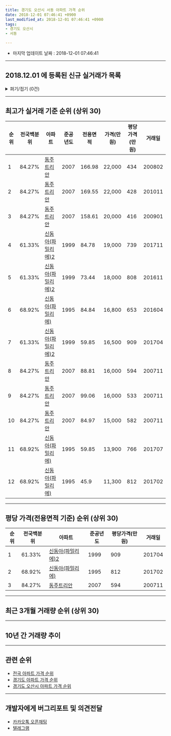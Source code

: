 ```yaml
---
title: 경기도 오산시 서동 아파트 가격 순위
date: 2018-12-01 07:46:41 +0900
last_modified_at: 2018-12-01 07:46:41 +0900
tags:
- 경기도 오산시
- 서동

---
```


* 마지막 업데이트 날짜 : 2018-12-01 07:46:41

---

## 2018.12.01 에 등록된 신규 실거래가 목록

<details>
<summary>펴기/접기 (0건)</summary>
<div markdown="1">

|아파트|전국백분위|준공년도|전용면적|가격(만원)|평당가격(만원)|거래일|
|---|---|---|---|---|---|---|
|없음|||||||


</div>
</details>

---

## 최고가 실거래 기준 순위 (상위 30)


|순위|전국백분위|아파트|준공년도|전용면적|가격(만원)|평당가격(만원)|거래일|
|---|---|---|---|---|---|---|---|
|1|84.27%|[동주트리안](https://search.naver.com/search.naver?query=%EA%B2%BD%EA%B8%B0%EB%8F%84+%EC%98%A4%EC%82%B0%EC%8B%9C+%EC%84%9C%EB%8F%99+%EB%8F%99%EC%A3%BC%ED%8A%B8%EB%A6%AC%EC%95%88)|2007|166.98|22,000|434|200802|
|2|84.27%|[동주트리안](https://search.naver.com/search.naver?query=%EA%B2%BD%EA%B8%B0%EB%8F%84+%EC%98%A4%EC%82%B0%EC%8B%9C+%EC%84%9C%EB%8F%99+%EB%8F%99%EC%A3%BC%ED%8A%B8%EB%A6%AC%EC%95%88)|2007|169.55|22,000|428|201011|
|3|84.27%|[동주트리안](https://search.naver.com/search.naver?query=%EA%B2%BD%EA%B8%B0%EB%8F%84+%EC%98%A4%EC%82%B0%EC%8B%9C+%EC%84%9C%EB%8F%99+%EB%8F%99%EC%A3%BC%ED%8A%B8%EB%A6%AC%EC%95%88)|2007|158.61|20,000|416|200901|
|4|61.33%|[신동아(파밀리에)2](https://search.naver.com/search.naver?query=%EA%B2%BD%EA%B8%B0%EB%8F%84+%EC%98%A4%EC%82%B0%EC%8B%9C+%EC%84%9C%EB%8F%99+%EC%8B%A0%EB%8F%99%EC%95%84%28%ED%8C%8C%EB%B0%80%EB%A6%AC%EC%97%90%292)|1999|84.78|19,000|739|201711|
|5|61.33%|[신동아(파밀리에)2](https://search.naver.com/search.naver?query=%EA%B2%BD%EA%B8%B0%EB%8F%84+%EC%98%A4%EC%82%B0%EC%8B%9C+%EC%84%9C%EB%8F%99+%EC%8B%A0%EB%8F%99%EC%95%84%28%ED%8C%8C%EB%B0%80%EB%A6%AC%EC%97%90%292)|1999|73.44|18,000|808|201611|
|6|68.92%|[신동아(파밀리에)](https://search.naver.com/search.naver?query=%EA%B2%BD%EA%B8%B0%EB%8F%84+%EC%98%A4%EC%82%B0%EC%8B%9C+%EC%84%9C%EB%8F%99+%EC%8B%A0%EB%8F%99%EC%95%84%28%ED%8C%8C%EB%B0%80%EB%A6%AC%EC%97%90%29)|1995|84.84|16,800|653|201604|
|7|61.33%|[신동아(파밀리에)2](https://search.naver.com/search.naver?query=%EA%B2%BD%EA%B8%B0%EB%8F%84+%EC%98%A4%EC%82%B0%EC%8B%9C+%EC%84%9C%EB%8F%99+%EC%8B%A0%EB%8F%99%EC%95%84%28%ED%8C%8C%EB%B0%80%EB%A6%AC%EC%97%90%292)|1999|59.85|16,500|909|201704|
|8|84.27%|[동주트리안](https://search.naver.com/search.naver?query=%EA%B2%BD%EA%B8%B0%EB%8F%84+%EC%98%A4%EC%82%B0%EC%8B%9C+%EC%84%9C%EB%8F%99+%EB%8F%99%EC%A3%BC%ED%8A%B8%EB%A6%AC%EC%95%88)|2007|88.81|16,000|594|200711|
|9|84.27%|[동주트리안](https://search.naver.com/search.naver?query=%EA%B2%BD%EA%B8%B0%EB%8F%84+%EC%98%A4%EC%82%B0%EC%8B%9C+%EC%84%9C%EB%8F%99+%EB%8F%99%EC%A3%BC%ED%8A%B8%EB%A6%AC%EC%95%88)|2007|99.06|16,000|533|200711|
|10|84.27%|[동주트리안](https://search.naver.com/search.naver?query=%EA%B2%BD%EA%B8%B0%EB%8F%84+%EC%98%A4%EC%82%B0%EC%8B%9C+%EC%84%9C%EB%8F%99+%EB%8F%99%EC%A3%BC%ED%8A%B8%EB%A6%AC%EC%95%88)|2007|84.97|15,000|582|200711|
|11|68.92%|[신동아(파밀리에)](https://search.naver.com/search.naver?query=%EA%B2%BD%EA%B8%B0%EB%8F%84+%EC%98%A4%EC%82%B0%EC%8B%9C+%EC%84%9C%EB%8F%99+%EC%8B%A0%EB%8F%99%EC%95%84%28%ED%8C%8C%EB%B0%80%EB%A6%AC%EC%97%90%29)|1995|59.85|13,900|766|201707|
|12|68.92%|[신동아(파밀리에)](https://search.naver.com/search.naver?query=%EA%B2%BD%EA%B8%B0%EB%8F%84+%EC%98%A4%EC%82%B0%EC%8B%9C+%EC%84%9C%EB%8F%99+%EC%8B%A0%EB%8F%99%EC%95%84%28%ED%8C%8C%EB%B0%80%EB%A6%AC%EC%97%90%29)|1995|45.9|11,300|812|201702|


---

## 평당 가격(전용면적 기준) 순위 (상위 30)


|순위|전국백분위|아파트|준공년도|평당가격(만원)|거래일|
|---|---|---|---|---|---|
|1|61.33%|[신동아(파밀리에)2](https://search.naver.com/search.naver?query=%EA%B2%BD%EA%B8%B0%EB%8F%84+%EC%98%A4%EC%82%B0%EC%8B%9C+%EC%84%9C%EB%8F%99+%EC%8B%A0%EB%8F%99%EC%95%84%28%ED%8C%8C%EB%B0%80%EB%A6%AC%EC%97%90%292)|1999|909|201704|
|2|68.92%|[신동아(파밀리에)](https://search.naver.com/search.naver?query=%EA%B2%BD%EA%B8%B0%EB%8F%84+%EC%98%A4%EC%82%B0%EC%8B%9C+%EC%84%9C%EB%8F%99+%EC%8B%A0%EB%8F%99%EC%95%84%28%ED%8C%8C%EB%B0%80%EB%A6%AC%EC%97%90%29)|1995|812|201702|
|3|84.27%|[동주트리안](https://search.naver.com/search.naver?query=%EA%B2%BD%EA%B8%B0%EB%8F%84+%EC%98%A4%EC%82%B0%EC%8B%9C+%EC%84%9C%EB%8F%99+%EB%8F%99%EC%A3%BC%ED%8A%B8%EB%A6%AC%EC%95%88)|2007|594|200711|


---

## 최근 3개월 거래량 순위 (상위 30)


<div style="width:100%;">
    <canvas id="deal_count_ranking" height="250"></canvas>
</div>


<script>
new Chart(document.getElementById("deal_count_ranking"), {
    type: 'horizontalBar',
    data: {
        labels: ['신동아(파밀리에)', '신동아(파밀리에)2'],
        datasets: [{
            label: '실거래 수',
            data: [4, 2],
            borderColor: "rgba(255, 0, 128, 1)",
            backgroundColor: "rgba(255, 0, 128, 0.5)",
            fill: false,
        }]
    },
    options: {
        responsive: true,
        title: {
            display: true,
            text: '최근 3개월 거래량 순위'
        },
        tooltips: {
            mode: 'index',
            intersect: false,
            callbacks: {
                title: function(tooltipItems, data) {
                    return "실거래 수:";
                },
                label: function(tooltipItem, data) {
                    return data.labels[tooltipItem.index] + ": " + tooltipItem.xLabel;
                }
            }
        },
        hover: {
            mode: 'nearest',
            intersect: true
        },
        scales: {
            xAxes: [{
                display: true,
                scaleLabel: {
                    display: true,
                    labelString: '실거래 수'
                },
                ticks: {
                    suggestedMin: 0,
                }
            }],
            yAxes: [{
                display: true,
                ticks: {
                    autoSkip: false,
                    callback: function(value, index, values) {
                        if (value.length > 15)
                            return value.substr(0, 13) + "...";
                        else
                            return value;
                    }
                },
                scaleLabel: {
                    display: false,
                }
            }]
        }
    }
});

</script>


---

## 10년 간 거래량 추이


<div style="width:100%;">
    <canvas id="deal_progress" height="250"></canvas>
</div>

<script>
new Chart(document.getElementById("deal_progress"), {
    type: 'line',
    data: {
        labels: ['200812','200901','200902','200903','200904','200905','200906','200907','200908','200909','200910','200911','200912','201001','201002','201003','201004','201005','201006','201007','201008','201009','201010','201011','201012','201101','201102','201103','201104','201105','201106','201107','201108','201109','201110','201111','201112','201201','201202','201203','201204','201205','201206','201207','201208','201209','201210','201211','201212','201301','201302','201303','201304','201305','201306','201307','201308','201309','201310','201311','201312','201401','201402','201403','201404','201405','201406','201407','201408','201409','201410','201411','201412','201501','201502','201503','201504','201505','201506','201507','201508','201509','201510','201511','201512','201601','201602','201603','201604','201605','201606','201607','201608','201609','201610','201611','201612','201701','201702','201703','201704','201705','201706','201707','201708','201709','201710','201711','201712','201801','201802','201803','201804','201805','201806','201807','201808','201809','201810','201811','201812'],
        datasets: [{
            label: '실거래 수',
            pointRadius: 1,
            data: [2, 4, 2, 4, 4, 2, 8, 7, 9, 8, 9, 4, 4, 6, 7, 8, 7, 4, 4, 5, 5, 6, 14, 10, 3, 8, 22, 27, 18, 17, 24, 13, 25, 18, 7, 6, 10, 7, 12, 18, 16, 11, 11, 9, 3, 9, 10, 6, 5, 2, 5, 10, 10, 10, 8, 7, 10, 9, 22, 10, 7, 6, 7, 11, 9, 9, 8, 11, 15, 7, 7, 7, 3, 10, 5, 14, 15, 12, 6, 8, 7, 9, 9, 8, 7, 7, 3, 13, 12, 11, 5, 7, 8, 9, 12, 6, 9, 1, 6, 5, 7, 5, 6, 9, 8, 5, 9, 5, 6, 4, 0, 6, 0, 2, 2, 1, 1, 2, 4, 2, 0],
            borderColor: "rgba(255, 201, 14, 1)",
            backgroundColor: "rgba(255, 201, 14, 0.5)",
            fill: true,
        }]
    },
    options: {
        responsive: true,
        title: {
            display: true,
            text: '10년간 거래량 추이'
        },
        tooltips: {
            mode: 'index',
            intersect: false,
        },
        hover: {
            mode: 'nearest',
            intersect: true
        },
        scales: {
            xAxes: [{
                display: true,
                scaleLabel: {
                    display: true,
                    labelString: '년/월'
                }
            }],
            yAxes: [{
                display: true,
                ticks: {
                    suggestedMin: 0,
                },
                scaleLabel: {
                    display: true,
                    labelString: '실거래 수'
                }
            }]
        }
    }
});

</script>


---

## 관련 순위

- [전국 아파트 가격 순위](https://inasie.github.io/apt-ranking/전국)
- [경기도 아파트 가격 순위](https://inasie.github.io/apt-ranking/경기도)
- [경기도 오산시 아파트 가격 순위](https://inasie.github.io/apt-ranking/경기도-오산시)


---

## 개발자에게 버그리포트 및 의견전달

- [카카오톡 오픈채팅](https://open.kakao.com/o/gLJUAP4)
- [텔레그램](https://t.me/inasie)

